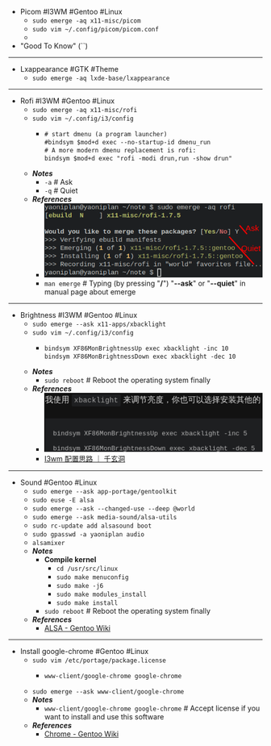 - Picom #I3WM #Gentoo #Linux
	- `sudo emerge -aq x11-misc/picom`
	- `sudo vim ~/.config/picom/picom.conf`
	-
- "Good To Know" (``)
- ---
- Lxappearance #GTK #Theme
	- `sudo emerge -aq lxde-base/lxappearance`
- ---
- Rofi #I3WM #Gentoo #Linux
	- `sudo emerge -aq x11-misc/rofi`
	- `sudo vim ~/.config/i3/config`
		- ```
		  # start dmenu (a program launcher)
		  #bindsym $mod+d exec --no-startup-id dmenu_run
		  # A more modern dmenu replacement is rofi:
		  bindsym $mod+d exec "rofi -modi drun,run -show drun"
		  ```
	- ***Notes***
		- `-a` # Ask
		- `-q` # Quiet
	- ***References***
		- ![image.png](../assets/image_1669537514100_0.png)
		- `man emerge` # Typing (by pressing "**/**") "**--ask**" or "**--quiet**" in manual page about emerge
- ---
- Brightness #I3WM #Gentoo #Linux
	- `sudo emerge --ask x11-apps/xbacklight`
	- `sudo vim ~/.config/i3/config`
		- ```
		  bindsym XF86MonBrightnessUp exec xbacklight -inc 10
		  bindsym XF86MonBrightnessDown exec xbacklight -dec 10
		  ```
	- ***Notes***
		- `sudo reboot` # Reboot the operating system finally
	- ***References***
		- ![image.png](../assets/image_1669535179450_0.png)
		- [I3wm 配置思路 ｜ 千玄洞](https://zjuyk.gitlab.io/posts/i3wm-config/)
- ---
- Sound #Gentoo #Linux
	- `sudo emerge --ask app-portage/gentoolkit`
	- `sudo euse -E alsa`
	- `sudo emerge --ask --changed-use --deep @world`
	- `sudo emerge --ask media-sound/alsa-utils`
	- `sudo rc-update add alsasound boot`
	- `sudo gpasswd -a yaoniplan audio`
	- `alsamixer`
	- ***Notes***
		- **Compile kernel**
			- `cd /usr/src/linux`
			- `sudo make menuconfig`
			- `sudo make -j6`
			- `sudo make modules_install`
			- `sudo make install`
		- `sudo reboot` # Reboot the operating system finally
	- ***References***
		- [ALSA - Gentoo Wiki](https://wiki.gentoo.org/wiki/ALSA)
- ---
- Install google-chrome #Gentoo #Linux
	- `sudo vim /etc/portage/package.license`
		- ```
		  www-client/google-chrome google-chrome
		  ```
	- `sudo emerge --ask www-client/google-chrome`
	- ***Notes***
		- `www-client/google-chrome google-chrome` # Accept license if you want to install and use this software
	- ***References***
		- [Chrome - Gentoo Wiki](https://wiki.gentoo.org/wiki/Chrome)